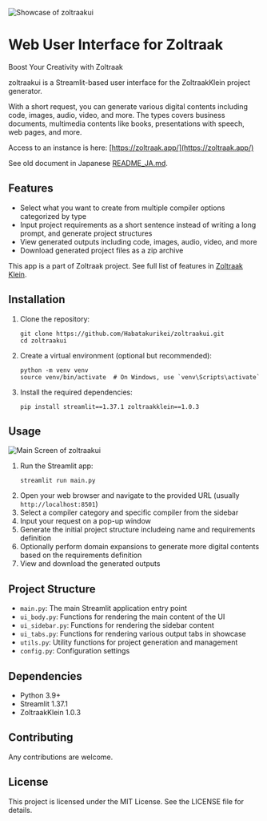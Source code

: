 ![Showcase of zoltraakui](https://github.com/user-attachments/assets/8e06fa72-8e9b-4c7e-8eae-8b3d009765ea)

# Web User Interface for Zoltraak

Boost Your Creativity with Zoltraak

zoltraakui is a Streamlit-based user interface for the ZoltraakKlein project generator.

With a short request, you can generate various digital contents including code, images, audio, video, and more. The types covers business documents, multimedia contents like books, presentations with speech, web pages, and more.

Access to an instance is here: [https://zoltraak.app/](https://zoltraak.app/)

See old document in Japanese [README_JA.md](https://github.com/Habatakurikei/zoltraakui/blob/main/README_JA.md).

## Features

- Select what you want to create from multiple compiler options categorized by type
- Input project requirements as a short sentence instead of writing a long prompt, and generate project structures
- View generated outputs including code, images, audio, video, and more
- Download generated project files as a zip archive

This app is a part of Zoltraak project. See full list of features in [Zoltraak Klein](https://github.com/Habatakurikei/zoltraakklein).

## Installation

1. Clone the repository:
   ```
   git clone https://github.com/Habatakurikei/zoltraakui.git
   cd zoltraakui
   ```

2. Create a virtual environment (optional but recommended):
   ```
   python -m venv venv
   source venv/bin/activate  # On Windows, use `venv\Scripts\activate`
   ```

3. Install the required dependencies:
   ```
   pip install streamlit==1.37.1 zoltraakklein==1.0.3
   ```

## Usage

![Main Screen of zoltraakui](https://github.com/user-attachments/assets/6f0ef7a1-cd12-4712-af37-4a71a234b6d5)

1. Run the Streamlit app:
   ```
   streamlit run main.py
   ```
2. Open your web browser and navigate to the provided URL (usually `http://localhost:8501`)
3. Select a compiler category and specific compiler from the sidebar
4. Input your request on a pop-up window
5. Generate the initial project structure includeing name and requirements definition
6. Optionally perform domain expansions to generate more digital contents based on the requirements definition
7. View and download the generated outputs

## Project Structure

- `main.py`: The main Streamlit application entry point
- `ui_body.py`: Functions for rendering the main content of the UI
- `ui_sidebar.py`: Functions for rendering the sidebar content
- `ui_tabs.py`: Functions for rendering various output tabs in showcase
- `utils.py`: Utility functions for project generation and management
- `config.py`: Configuration settings

## Dependencies

- Python 3.9+
- Streamlit 1.37.1
- ZoltraakKlein 1.0.3

## Contributing

Any contributions are welcome.

## License

This project is licensed under the MIT License. See the LICENSE file for details.
